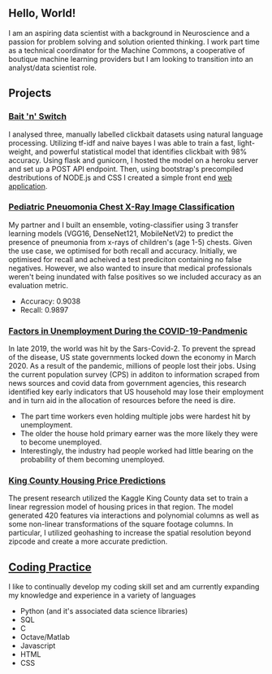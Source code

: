 ## Hello, World! 

I am an aspiring data scientist with a background in Neuroscience and a passion for problem solving and solution oriented thinking. I work part time as a technical coordinator for the Machine Commons, a cooperative of boutique machine learning providers but I am looking to transition into an analyst/data scientist role.

## Projects


###  [Bait 'n' Switch](https://github.com/SlimHintz/bait-n-switch)

I analysed three, manually labelled clickbait datasets using natural language processing. Utilizing tf-idf and naive bayes I was able to train a fast, light-weight, and powerful statistical model that identifies clickbait with 98% accuracy. Using flask and gunicorn, I hosted the model on a heroku server and set up a POST API endpoint. Then, using bootstrap's precompiled destributions of NODE.js and CSS I created a simple front end [web application](https://baitnswitch.herokuapp.com/predict). 

### [Pediatric Pneuomonia Chest X-Ray Image Classification](https://github.com/SlimHintz/Pneumonia-image-classification)

My partner and I built an ensemble, voting-classifier using 3 transfer learning models (VGG16, DenseNet121, MobileNetV2) to predict the presence of pneumonia from x-rays of children's (age 1-5) chests. Given the use case, we optimised for both recall and accuracy. Initially, we optimised for recall and acheived a test prediciton containing no false negatives. However, we also wanted to insure that medical professionals weren't being inundated with false positives so we included accuracy as an evaluation metric.
- Accuracy: 0.9038
- Recall: 0.9897

### [Factors in Unemployment During the COVID-19-Pandmenic](https://github.com/SlimHintz/Factors-in-Unemployment-During-COVID-19-Pandemic)

In late 2019, the world was hit by the Sars-Covid-2. To prevent the spread of the disease, US state governments locked down the economy in March 2020. As a result of the pandemic, millions of people lost their jobs. Using the current population survey (CPS) in additon to information scraped from news sources and covid data from government agencies, this research identified key early indicators that US household may lose their employment and in turn aid in the allocation of resources before the need is dire.
- The part time workers even holding multiple jobs were hardest hit by unemployment.
- The older the house hold primary earner was the more likely they were to become unemployed.
- Interestingly, the industry had people worked had little bearing on the probability of them becoming unemployed.

### [King County Housing Price Predictions](https://github.com/SlimHintz/King-County-Housing)

The present research utilized the Kaggle King County data set to train a linear regression model of housing prices in that region. The model generated 420 features via interactions and polynomial columns as well as some non-linear transformations of the square footage columns. In particular, I utilized geohashing to increase the spatial resolution beyond zipcode and create a more accurate prediction. 

## [Coding Practice](https://github.com/SlimHintz/coding-practice)

I like to continually develop my coding skill set and am currently expanding my knowledge and experience in a variety of languages
- Python (and it's associated data science libraries)
- SQL
- C 
- Octave/Matlab
- Javascript
- HTML
- CSS

